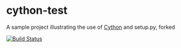 cython-test
===========

A sample project illustrating the use of [Cython][] and setup.py, forked

[![Build
Status](https://travis-ci.org/openpiv/cython-test.png?branch=master)](https://travis-ci.org/openpiv/cython-test)

[Cython]: http://cython.org/
